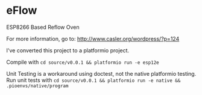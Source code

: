 # eFlow
ESP8266 Based Reflow Oven

For more information, go to: http://www.casler.org/wordpress/?p=124

I've converted this project to a platformio project.

Compile with
`cd source/v0.0.1 && platformio run -e esp12e`

Unit Testing is a workaround using doctest, not the native platformio testing. Run unit tests with
`cd source/v0.0.1 && platformio run -e native && .pioenvs/native/program`

